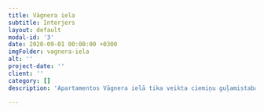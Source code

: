 ```yaml
---
title: Vāgnera iela
subtitle: Interjers
layout: default
modal-id: '3'
date: 2020-09-01 00:00:00 +0300
imgFolder: vagnera-iela
alt: ''
project-date: ''
client: ''
category: []
description: '​Apartamentos Vāgnera ielā tika veikta ciemiņu guļamistabas un vannasistabas pārbūve. Guļamistabas grīdā tika ieklāts ozolkoka parkets uz sienas dekoratīvais krāsojums. Meta gulta, Eicholtz atpūtas krēsli, Kare mēbeles. Vannaistabā augstvērtīga santehnika – Flaminia WC, Terzani apgaismojums, Mirage flīzes (Travertīns) kombinācijā ar Formosa mozaīku.'

---
```

